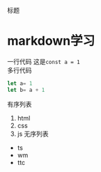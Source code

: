 标题
# markdown学习
一行代码
这是`const a = 1`  
多行代码
 ```javascript
 let a= 1
 let b= a + 1
 ```
有序列表
 1. html
 2. css
 3. js
无序列表
 * ts
 * wm
 * ttc

